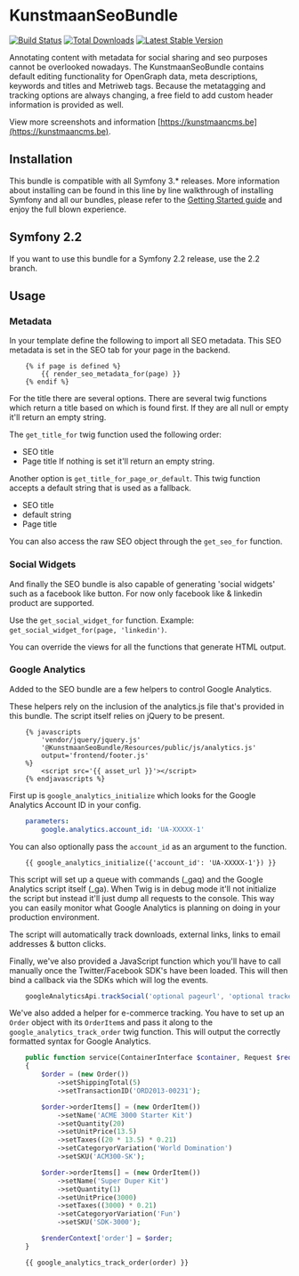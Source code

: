 # KunstmaanSeoBundle 


[![Build Status](https://github.com/Kunstmaan/KunstmaanBundlesCMS/actions/workflows/ci.yml/badge.svg)](https://github.com/Kunstmaan/KunstmaanBundlesCMS/actions)
[![Total Downloads](https://poser.pugx.org/kunstmaan/seo-bundle/downloads.png)](https://packagist.org/packages/kunstmaan/seo-bundle)
[![Latest Stable Version](https://poser.pugx.org/kunstmaan/seo-bundle/v/stable.png)](https://packagist.org/packages/kunstmaan/seo-bundle)

Annotating content with metadata for social sharing and seo purposes cannot be overlooked nowadays. The KunstmaanSeoBundle contains default editing functionality for OpenGraph data, meta descriptions, keywords and titles and Metriweb tags. Because the metatagging and tracking options are always changing, a free field to add custom header information is provided as well.

View more screenshots and information [https://kunstmaancms.be](https://kunstmaancms.be).

## Installation

This bundle is compatible with all Symfony 3.* releases. More information about installing can be found in this line by line walkthrough of installing Symfony and all our bundles, please refer to the [Getting Started guide](https://kunstmaanbundlescms.readthedocs.io/en/stable/installation/) and enjoy the full blown experience.

## Symfony 2.2

If you want to use this bundle for a Symfony 2.2 release, use the 2.2 branch.

## Usage

### Metadata

In your template define the following to import all SEO metadata.
This SEO metadata is set in the SEO tab for your page in the backend.

```TWIG
    {% if page is defined %}
        {{ render_seo_metadata_for(page) }}
    {% endif %}
```

For the title there are several options.
There are several twig functions which return a title based on which is found first.
If they are all null or empty it'll return an empty string.

The ```get_title_for``` twig function used the following order:
* SEO title
* Page title
If nothing is set it'll return an empty string.

Another option is ```get_title_for_page_or_default```. This twig function accepts a default string that is used as a fallback.
* SEO title
* default string
* Page title

You can also access the raw SEO object through the ```get_seo_for``` function.

### Social Widgets

And finally the SEO bundle is also capable of generating 'social widgets' such as a facebook like button.
For now only facebook like & linkedin product are supported.

Use the ```get_social_widget_for``` function. Example: ```get_social_widget_for(page, 'linkedin')```.

You can override the views for all the functions that generate HTML output.


### Google Analytics

Added to the SEO bundle are a few helpers to control Google Analytics.

These helpers rely on the inclusion of the analytics.js file that's provided in this bundle.
The script itself relies on jQuery to be present.

```TWIG
    {% javascripts
        'vendor/jquery/jquery.js'
        '@KunstmaanSeoBundle/Resources/public/js/analytics.js'
        output='frontend/footer.js'
    %}
        <script src='{{ asset_url }}'></script>
    {% endjavascripts %}
```

First up is ```google_analytics_initialize``` which looks for the Google Analytics Account ID in your config.

```YAML
    parameters:
        google.analytics.account_id: 'UA-XXXXX-1'
```

You can also optionally pass the ```account_id``` as an argument to the function.
```TWIG
    {{ google_analytics_initialize({'account_id': 'UA-XXXXX-1'}) }}
```

This script will set up a queue with commands (_gaq) and the Google Analytics script itself (_ga).
When Twig is in debug mode it'll not initialize the script but instead it'll just dump all requests to the console.
This way you can easily monitor what Google Analytics is planning on doing in your production environment.

The script will automatically track downloads, external links, links to email addresses & button clicks.

Finally, we've also provided a JavaScript function
which you'll have to call manually once the Twitter/Facebook SDK's have been loaded.
This will then bind a callback via the SDKs which will log the events.

```JavaScript
    googleAnalyticsApi.trackSocial('optional pageurl', 'optional trackername')
```


We've also added a helper for e-commerce tracking. You have to set up an ```Order``` object with its ```OrderItem```s
and pass it along to the ```google_analytics_track_order``` twig function. This will output the correctly formatted syntax for Google Analytics.

```PHP
    public function service(ContainerInterface $container, Request $request, RenderContext $renderContext)
    {
        $order = (new Order())
            ->setShippingTotal(5)
            ->setTransactionID('ORD2013-00231');

        $order->orderItems[] = (new OrderItem())
            ->setName('ACME 3000 Starter Kit')
            ->setQuantity(20)
            ->setUnitPrice(13.5)
            ->setTaxes((20 * 13.5) * 0.21)
            ->setCategoryorVariation('World Domination')
            ->setSKU('ACM300-SK');

        $order->orderItems[] = (new OrderItem())
            ->setName('Super Duper Kit')
            ->setQuantity(1)
            ->setUnitPrice(3000)
            ->setTaxes((3000) * 0.21)
            ->setCategoryorVariation('Fun')
            ->setSKU('SDK-3000');

        $renderContext['order'] = $order;
    }
```

```TWIG
    {{ google_analytics_track_order(order) }}
```
